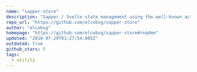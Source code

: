 ```yaml
---
name: "sapper-store"
description: "Sapper / Svelte state management using the well-known actions & mutations pattern"
repo_url: "https://github.com/elcobvg/sapper-store"
author: "elcobvg"
homepage: "https://github.com/elcobvg/sapper-store#readme"
updated: "2018-07-29T01:27:54.085Z"
outdated: true
github_stars: 5
tags: 
  - utility
---
```

